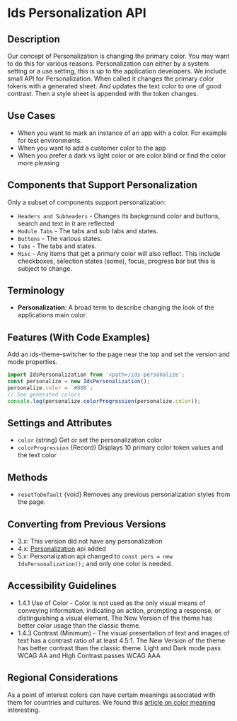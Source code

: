 # Ids Personalization API

## Description

Our concept of Personalization is changing the primary color. You may want to do this for various reasons.
Personalization can either by a system setting or a use setting, this is up to the application developers.
We include small API for Personalization. When called it changes the primary color tokens with a generated sheet.
And updates the text color to one of good contrast. Then a style sheet is appended with the token changes.

## Use Cases

- When you want to mark an instance of an app with a color. For example for test environments.
- When you want to add a customer color to the app
- When you prefer a dark vs light color or are color blind or find the color more pleasing

## Components that Support Personalization

Only a subset of components support personalization:

- `Headers and Subheaders` - Changes its background color and buttons, search and text in it are reflected
- `Module Tabs` - The tabs and sub tabs and states.
- `Buttons` - The various states.
- `Tabs` - The tabs and states.
- `Misc` - Any items that get a primary color will also reflect. This include checkboxes, selection states (some), focus, progress bar but this is subject to change.

## Terminology

- **Personalization**: A broad term to describe changing the look of the applications main color.

## Features (With Code Examples)

Add an ids-theme-switcher to the page near the top and set the version and mode properties.

```js
import IdsPersonalization from '<path>/ids-personalize';
const personalize = new IdsPersonalization();
personalize.color = `#800`;
// See generated colors
console.log(personalize.colorProgression(personalize.color));
```

## Settings and Attributes

- `color` {string} Get or set the personalization color
- `colorProgression` {Record} Displays 10 primary color token values and the text color

## Methods

- `resetToDefault` {void} Removes any previous personalization styles from the page.

## Converting from Previous Versions

- 3.x: This version did not have any personalization
- 4.x: [Personalization](https://github.com/infor-design/enterprise/tree/main/src/components/personalize) api added
- 5.x: Personalization api changed to `const pers = new IdsPersonalization();` and only one color is needed.

## Accessibility Guidelines

- 1.4.1 Use of Color - Color is not used as the only visual means of conveying information, indicating an action, prompting a response, or distinguishing a visual element. The New Version of the theme has better color usage than the classic theme.
- 1.4.3 Contrast (Minimum) - The visual presentation of text and images of text has a contrast ratio of at least 4.5:1.   The New Version of the theme has better contrast than the classic theme. Light and Dark mode pass WCAG AA and High Contrast passes WCAG AAA

## Regional Considerations

As a point of interest colors can have certain meanings associated with them for countries and cultures. We found this [article on color meaning](https://www.shutterstock.com/blog/color-symbolism-and-meanings-around-the-world) interesting.
